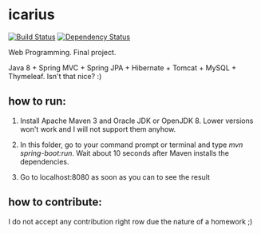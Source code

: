 # icarius

[![Build Status](https://travis-ci.org/felipeanchieta/icarius.svg?branch=master)](https://travis-ci.org/felipeanchieta/icarius) [![Dependency Status](https://www.versioneye.com/user/projects/57a27cd0447bcc00469bdee9/badge.svg?style=flat-square)](https://www.versioneye.com/user/projects/57a27cd0447bcc00469bdee9)

Web Programming. Final project.

Java 8 + Spring MVC + Spring JPA + Hibernate + Tomcat + MySQL + Thymeleaf. Isn't that nice? :)

## how to run:

1) Install Apache Maven 3 and Oracle JDK or OpenJDK 8. Lower versions won't work and I will not support them anyhow.

2) In this folder, go to your command prompt or terminal and type *mvn spring-boot:run*. Wait about 10 seconds after Maven installs the dependencies.

3) Go to localhost:8080 as soon as you can to see the result

## how to contribute:

I do not accept any contribution right row due the nature of a homework ;)
